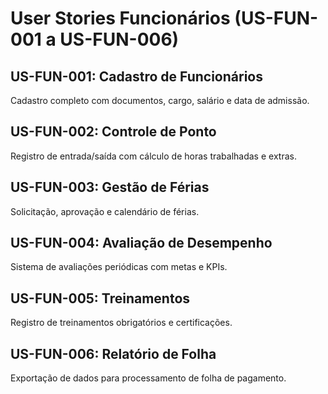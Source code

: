 # User Stories Funcionários (US-FUN-001 a US-FUN-006)

## US-FUN-001: Cadastro de Funcionários
Cadastro completo com documentos, cargo, salário e data de admissão.

## US-FUN-002: Controle de Ponto
Registro de entrada/saída com cálculo de horas trabalhadas e extras.

## US-FUN-003: Gestão de Férias
Solicitação, aprovação e calendário de férias.

## US-FUN-004: Avaliação de Desempenho
Sistema de avaliações periódicas com metas e KPIs.

## US-FUN-005: Treinamentos
Registro de treinamentos obrigatórios e certificações.

## US-FUN-006: Relatório de Folha
Exportação de dados para processamento de folha de pagamento.
